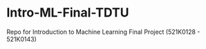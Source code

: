 # Intro-ML-Final-TDTU
Repo for Introduction to Machine Learning Final Project (521K0128 - 521K0143)

